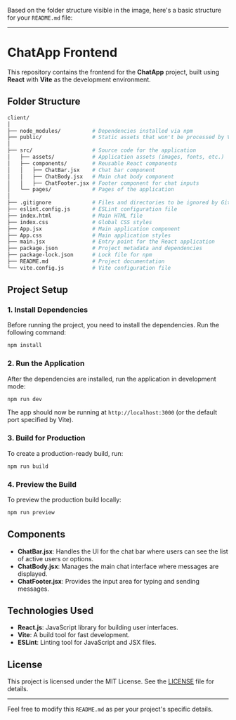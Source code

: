 Based on the folder structure visible in the image, here's a basic structure for your `README.md` file:

---

# ChatApp Frontend

This repository contains the frontend for the **ChatApp** project, built using **React** with **Vite** as the development environment.

## Folder Structure

```bash
client/
│
├── node_modules/          # Dependencies installed via npm
├── public/                # Static assets that won't be processed by Vite
│
├── src/                   # Source code for the application
│   ├── assets/            # Application assets (images, fonts, etc.)
│   ├── components/        # Reusable React components
│   │   ├── ChatBar.jsx    # Chat bar component
│   │   ├── ChatBody.jsx   # Main chat body component
│   │   ├── ChatFooter.jsx # Footer component for chat inputs
│   └── pages/             # Pages of the application
│
├── .gitignore             # Files and directories to be ignored by Git
├── eslint.config.js       # ESLint configuration file
├── index.html             # Main HTML file
├── index.css              # Global CSS styles
├── App.jsx                # Main application component
├── App.css                # Main application styles
├── main.jsx               # Entry point for the React application
├── package.json           # Project metadata and dependencies
├── package-lock.json      # Lock file for npm
├── README.md              # Project documentation
└── vite.config.js         # Vite configuration file
```

## Project Setup

### 1. Install Dependencies
Before running the project, you need to install the dependencies. Run the following command:

```bash
npm install
```

### 2. Run the Application
After the dependencies are installed, run the application in development mode:

```bash
npm run dev
```

The app should now be running at `http://localhost:3000` (or the default port specified by Vite).

### 3. Build for Production
To create a production-ready build, run:

```bash
npm run build
```

### 4. Preview the Build
To preview the production build locally:

```bash
npm run preview
```

## Components

- **ChatBar.jsx**: Handles the UI for the chat bar where users can see the list of active users or options.
- **ChatBody.jsx**: Manages the main chat interface where messages are displayed.
- **ChatFooter.jsx**: Provides the input area for typing and sending messages.

## Technologies Used

- **React.js**: JavaScript library for building user interfaces.
- **Vite**: A build tool for fast development.
- **ESLint**: Linting tool for JavaScript and JSX files.

## License

This project is licensed under the MIT License. See the [LICENSE](./LICENSE) file for details.

---

Feel free to modify this `README.md` as per your project's specific details.
